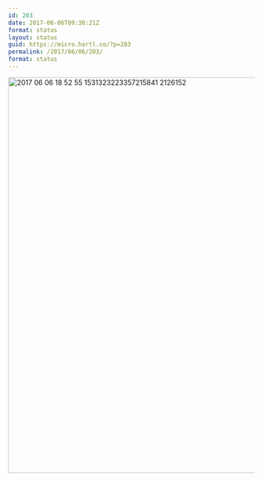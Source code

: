 ```yaml
---
id: 203
date: 2017-06-06T09:38:21Z
format: status
layout: status
guid: https://micro.hartl.co/?p=203
permalink: /2017/06/06/203/
format: status
---
```

<img title="2017-06-06 18.52.55 1531323223357215841_2126152.jpg" src="https://micro.hartl.co/wp-content/uploads/2018/01/2017-06-06-18.52.55-1531323223357215841_2126152.jpg" alt="2017 06 06 18 52 55 1531323223357215841 2126152" width="1080" height="807" border="0" />